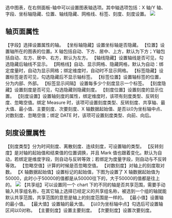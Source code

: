 选中图表，在右侧面板-轴中可以设置图表轴选项。其中轴选项包括：X 轴/Y 轴、字段、坐标轴隐藏、位置、轴线隐藏、网格线、标签、刻度、刻度设置。
![](https://main.qcloudimg.com/raw/47c279ef84524304bf2ff272cb746c06.png)

## 轴页面属性
【字段】选择设置属性的轴。
【坐标轴隐藏】设置坐标轴是否隐藏。
【位置】设置轴所在的图表的位置。X 轴包括自动、下方、居中、上方，默认为下方；Y轴包括自动、左方、居中、右方，默认为左方。
【轴线隐藏】设置轴线是否可见，勾选隐藏后轴线不显示。
【网格线】自动、显示网格、隐藏网格，默认为自动：绑定度量时，自动为显示网格；绑定维度时，自动时不显示网格。
【标签隐藏】设置标签是否可见，勾选隐藏后不显示轴标签。
【标签位置】设置轴标签的位置，分为内部、外部。
【标签显示间隔】 设置每多少个刻度显示一个标签。
【刻度隐藏】设置刻度是否可见，勾选隐藏则隐藏刻度。
【刻度位置】设置刻度的显示位置。
【刻度设置】设置轴刻度的属性，绑定维度时，该项有刻度类型、反转刻度、忽略空值。绑定 Measure 时，该项可设置刻度类型、反转刻度、共享轴、最大值、最小值、主要刻度、次要刻度、X 轴数据起始值、是否以0为坐标轴中点、对数刻度、忽略空值；绑定 DATE 时，该项可设置刻度类型、向前、向后。


## 刻度设置属性
【刻度类型】分为时间刻度、离散刻度、连续刻度，可设置轴的类型。
【反转刻度】是对轴的起始值和结束值的位置调换，并且 Mark 值也跟着变化。默认为自动，若绑定是维度字段，则自动与反转等效；若绑定为度量字段，则自动与不反转等效。
【忽略空值】计算的时候是否忽略空值。
【对数刻度】对轴上的刻度取对数。
【X 轴数据起始值】设置标记的起始值，下图为设置了 X 轴数据起始值为50000，此时小于50000的值都是从50000往下的，大于50000的值都是往上的。
![](https://main.qcloudimg.com/raw/a0d638ec68baef6005f0b3dcd45c5959.png)
【共享组】可以设置同一个 chart 下的不同的轴是否共享范围，需要手动输入共享组名称，在其它轴上选择已经定义的共享组名称，被选到一个组的轴就能默认共享范围，共享范围的意思是轴上的刻度范围是一样的。
【最小值】设置轴的最小值。
【最大值】设置轴的最大值。
【以0为坐标轴中点】勾选后可设置轴区间以0对称。
【主要刻度】设置主要刻度。
【次要刻度】设置次要刻度。
